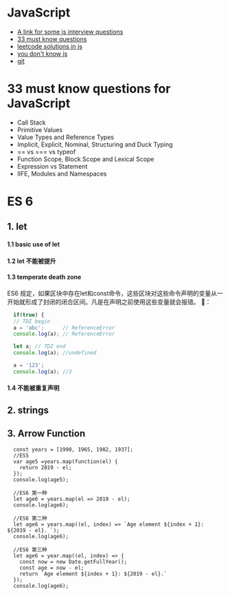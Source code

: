 # JavaScript

- [A link for some js interview questions](https://github.com/khan4019/front-end-Interview-Questions#javascript-basics-and-tricky-questions)
- [33 must know questions](https://github.com/stephentian/33-js-concepts)
- [leetcode solutions in js](https://github.com/jyxia/LeetCode-JavaScript)
- [you don't know js](https://github.com/getify/You-Dont-Know-JS)
- [git](http://rogerdudler.github.io/git-guide/index.zh.html)
# 33 must know questions for JavaScript
- Call Stack
- Primitive Values
- Value Types and Reference Types
- Implicit, Explicit, Nominal, Structuring and Duck Typing
- == vs === vs typeof
- Function Scope, Block Scope and Lexical Scope
- Expression vs Statement
- IIFE, Modules and Namespaces
# ES 6
## 1. let
   #### 1.1 basic use of let
   #### 1.2 let 不能被提升 
   #### 1.3 temperate death zone 
   ES6 规定，如果区块中存在let和const命令，这些区块对这些命令声明的变量从一开始就形成了封闭的闭合区间。凡是在声明之前使用这些变量就会报错。
  🌰：
````javascript
  if(true) {
  // TDZ begin
  a = 'abc';      // ReferenceError
  console.log(a); // ReferenceError

  let a; // TDZ end
  console.log(a); //undefined

  a = '123';
  console.log(a); //3
````
   #### 1.4 不能被重复声明

## 2. strings
## 3. Arrow Function 
```ES6
  const years = [1990, 1965, 1982, 1937];
  //ES5
  var age5 =years.map(function(el) {
    return 2019 - el;
  });
  console.log(age5);

  //ES6 第一种
  let age6 = years.map(el => 2019 - el);
  console.log(age6);

  //ES6 第二种
  let age6 = years.map((el, index) => `Age element ${index + 1}: ${2019 - el}. `);
  console.log(age6);

  //ES6 第三种
  let age6 = year.map((el, index) => {
    const now = new Date.getFullYear();
    const age = now - el;
    return `Age element ${index + 1}: ${2019 - el}.`
  });
  console.log(age6);
  ```
